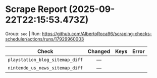 # Scrape Report (2025-09-22T22:15:53.473Z)

Group: `seo`  |  Run: https://github.com/AlbertoRoca96/scraping-checks-scheduler/actions/runs/17929960003

| Check | Changed | Keys | Error |
|---|:---:|:--|:--|
| `playstation_blog_sitemap_diff` | — |  |  |
| `nintendo_us_news_sitemap_diff` | — |  |  |
